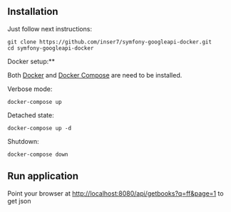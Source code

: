 ## Installation

Just follow next instructions:

```
git clone https://github.com/inser7/symfony-googleapi-docker.git
cd symfony-googleapi-docker
```

Docker setup:**

Both [Docker](https://docs.docker.com/install/)
and [Docker Compose](https://docs.docker.com/compose/install/) are need to be installed.

Verbose mode:

`docker-compose up`

Detached state:

`docker-compose up -d`

Shutdown:

`docker-compose down`

## Run application

Point your browser at [http://localhost:8080/api/getbooks?q=ff&page=1](http://localhost:8080/api/getbooks?q=ff&page=1) to get json